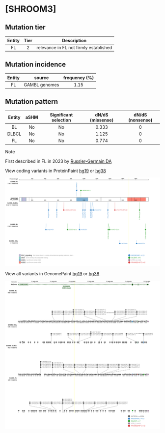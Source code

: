 # [SHROOM3]

## Mutation tier

|Entity|Tier|Description                           |
|:------:|:----:|--------------------------------------|
|FL    |2   |relevance in FL not firmly established|
## Mutation incidence

|Entity|source       |frequency (%)|
|:------:|:-------------:|:-------------:|
|FL    |GAMBL genomes|1.15         |

## Mutation pattern

|Entity|aSHM|Significant selection|dN/dS (missense)|dN/dS (nonsense)|
|:------:|:----:|:---------------------:|:----------------:|:----------------:|
|BL    |No  |No                   |0.333           |0               |
|DLBCL |No  |No                   |1.125           |0               |
|FL    |No  |No                   |0.774           |0               |


> [!NOTE]
> First described in FL in 2023 by [Russler-Germain DA](https://pubmed.ncbi.nlm.nih.gov/37493986)


View coding variants in ProteinPaint [hg19](https://www.bcgsc.ca/downloads/morinlab/GAMBL/test/genes/SHROOM3_protein.html)  or [hg38](https://www.bcgsc.ca/downloads/morinlab/GAMBL/test/genes/SHROOM3_protein_hg38.html)

![image](images/proteinpaint/SHROOM3_NM_020859.svg)

View all variants in GenomePaint [hg19](https://www.bcgsc.ca/downloads/morinlab/GAMBL/test/genes/SHROOM3.html)  or [hg38](https://www.bcgsc.ca/downloads/morinlab/GAMBL/test/genes/SHROOM3_hg38.html)

![image](images/proteinpaint/SHROOM3.svg)
